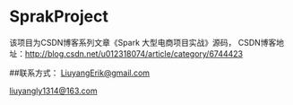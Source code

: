 # SprakProject

该项目为CSDN博客系列文章《Spark 大型电商项目实战》源码，
CSDN博客地址：http://blog.csdn.net/u012318074/article/category/6744423

##联系方式：
LiuyangErik@gmail.com  

liuyangly1314@163.com
